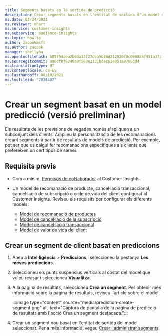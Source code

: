 ```yaml
---
title: Segments basats en la sortida de predicció
description: Crear segments basats en l'entitat de sortida d'un model de predicció.
ms.date: 03/24/2021
ms.reviewer: mhart
ms.service: customer-insights
ms.subservice: audience-insights
ms.topic: how-to
author: zacookmsft
ms.author: zacook
manager: shellyha
ms.openlocfilehash: b89754aea2b0da33f27dea5b26d212920f0c090885f951a37cf42ff11c7b6e93
ms.sourcegitcommit: aa0cfbf6240a9f560e3131bdec63e051a8786dd4
ms.translationtype: HT
ms.contentlocale: ca-ES
ms.lasthandoff: 08/10/2021
ms.locfileid: "7036407"
---
```

# <a name="create-a-segment-based-on-a-prediction-model-preview"></a>Crear un segment basat en un model predicció (versió preliminar)

Els resultats de les previsions de vegades només s'apliquen a un subconjunt dels clients. Amplieu la personalització de les recomanacions creant segments a partir de resultats de models de predicció. Per exemple, pot ser que us calgui fer recomanacions específiques als clients que prefereixen un cert tipus de servei. 

## <a name="prerequisites"></a>Requisits previs

- Com a mínim, [Permisos de col·laborador](permissions.md) al Customer Insights.

- Un model de recomanació de producte, cancel·lació transaccional, cancel·lació de subscripció o cicle de vida del client configurat al Customer Insights. Reviseu els requisits per configurar els diferents models:

  - [Model de recomanació de productes](predict-product-recommendation.md)
  - [Model de cancel·lació de la subscripció](predict-subscription-churn.md)
  - [Model de cancel·lació transaccional](predict-transactional-churn.md)
  - [Model de valor de vida del client](predict-customer-lifetime-value.md)

## <a name="create-a-customer-segment-based-on-predictions"></a>Crear un segment de client basat en prediccions

1. Aneu a **Intel·ligència** > **Prediccions** i seleccioneu la pestanya **Les meves prediccions**.

1. Seleccioneu els punts suspensius verticals al costat del model que voleu revisar i seleccioneu **Visualitza**.

1. A la pàgina de resultats, seleccioneu **Crea un segment**. Per obtenir més informació sobre la pàgina de resultats, reviseu l'article sobre el model.

   :::image type="content" source="media/prediction-create-segment.png" alt-text="Captura de pantalla de la pàgina de predicció de resultats amb l'acció Crea un segment destacada.":::

1. Crear un segment nou basat en l'entitat de sortida del model seleccionat. Per a més informació, vegeu [Crear i administrar segments](segments.md).